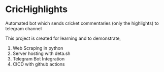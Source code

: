 # CricHighlights
Automated bot which sends cricket commentaries (only the highlights) to telegram channel

This project is created for learning and to demonstrate,

1. Web Scraping in python
2. Server hosting with deta.sh
3. Telegram Bot Integration
4. CICD with github actions

